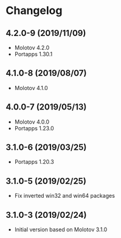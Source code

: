 # Changelog

## 4.2.0-9 (2019/11/09)

* Molotov 4.2.0
* Portapps 1.30.1

## 4.1.0-8 (2019/08/07)

* Molotov 4.1.0

## 4.0.0-7 (2019/05/13)

* Molotov 4.0.0
* Portapps 1.23.0

## 3.1.0-6 (2019/03/25)

* Portapps 1.20.3

## 3.1.0-5 (2019/02/25)

* Fix inverted win32 and win64 packages

## 3.1.0-3 (2019/02/24)

* Initial version based on Molotov 3.1.0
